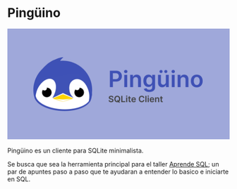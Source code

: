 # Pingüino
![banner](assets/.github/banner.png)

Pingüino es un cliente para SQLite minimalista.

Se busca que sea la herramienta principal para el taller [Aprende SQL](https://github.com/ushieru/Pinguino/tree/main/Aprende%20SQL); un par de apuntes paso a paso que te ayudaran a entender lo basico e iniciarte en SQL.
